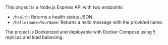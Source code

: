 <!-- Use this file to provide workspace-specific custom instructions to Copilot. For more details, visit https://code.visualstudio.com/docs/copilot/copilot-customization#_use-a-githubcopilotinstructionsmd-file -->

This project is a Node.js Express API with two endpoints:
- `/health`: Returns a health status JSON.
- `/hello?name=YourName`: Returns a hello message with the provided name.

The project is Dockerized and deployable with Docker Compose using 5 replicas and load balancing.
